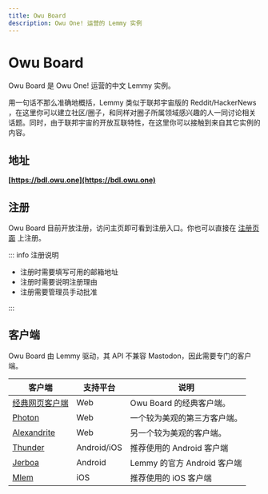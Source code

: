 ```yaml
---
title: Owu Board
description: Owu One! 运营的 Lemmy 实例
---
```


# Owu Board <Badge text="主要服务" type="info" />

Owu Board 是 Owu One! 运营的中文 Lemmy 实例。

用一句话不那么准确地概括，Lemmy 类似于联邦宇宙版的 Reddit/HackerNews ，在这里你可以建立社区/圈子，和同样对圈子所属领域感兴趣的人一同讨论相关话题。同时，由于联邦宇宙的开放互联特性，在这里你可以接触到来自其它实例的内容。

## 地址

**[https://bdl.owu.one](https://bdl.owu.one)**

## 注册

Owu Board 目前开放注册，访问主页即可看到注册入口。你也可以直接在 [注册页面](https://bdl.owu.one/signup) 上注册。

::: info 注册说明

- 注册时需要填写可用的邮箱地址
- 注册时需要说明注册理由
- 注册需要管理员手动批准

:::

## 客户端

Owu Board 由 Lemmy 驱动，其 API 不兼容 Mastodon，因此需要专门的客户端。

| 客户端 | 支持平台 | 说明 |
| --- | --- | --- |
| [经典网页客户端](https://bdl.owu.one) | Web | Owu Board 的经典客户端。 |
| [Photon](https://photon.owu.one) | Web | 一个较为美观的第三方客户端。 |
| [Alexandrite](https://alx.owu.one) | Web | 另一个较为美观的客户端。 |
| [Thunder](https://github.com/thunder-app/thunder) | Android/iOS | 推荐使用的 Android 客户端 |
| [Jerboa](https://github.com/LemmyNet/jerboa) | Android | Lemmy 的官方 Android 客户端 |
| [Mlem](https://apps.apple.com/us/app/mlem-for-lemmy/id6450543782) | iOS | 推荐使用的 iOS 客户端 |
